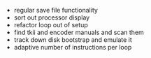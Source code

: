 - regular save file functionality
- sort out processor display
- refactor loop out of setup
- find tkii and encoder manuals and scan them
- track down disk bootstrap and emulate it
- adaptive number of instructions per loop
